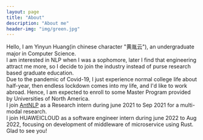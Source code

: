 ```yaml
---
layout: page
title: "About"
description: "About me" 
header-img: "img/green.jpg"
---
```


Hello, I am Yinyun Huang(in chinese character "黄胤云"), an undergraduate major in Computer Science.<br>
I am interested in NLP when I was a sophomore, later I find that engineering attract me more, so I decide to join the industry instead of purse  research based graduate education.<br>
Due to the pandemic of Covid-19, I just experience normal college life about half-year, then endless lockdown comes into my life, and I'd like to work abroad. Hence, I am expected to enroll to some Master Program provided by Universities of North America.<br>
I join [AntNLP](antnlp.org) as a Research intern during june 2021 to Sep 2021 for a multi-modal research.<br>
I join HUAWEICLOUD as a software engineer intern during june 2022 to Aug 2022, focusing on development of middleware of microservice using Rust.<br>
Glad to see you!<br>